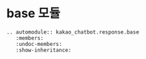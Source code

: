 # base 모듈

```{eval-rst}
.. automodule:: kakao_chatbot.response.base
   :members:
   :undoc-members:
   :show-inheritance:
```
